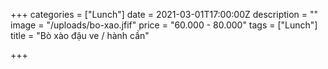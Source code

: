 +++
categories = ["Lunch"]
date = 2021-03-01T17:00:00Z
description = ""
image = "/uploads/bo-xao.jfif"
price = "60.000 - 80.000"
tags = ["Lunch"]
title = "Bò xào đậu ve / hành cần"

+++
